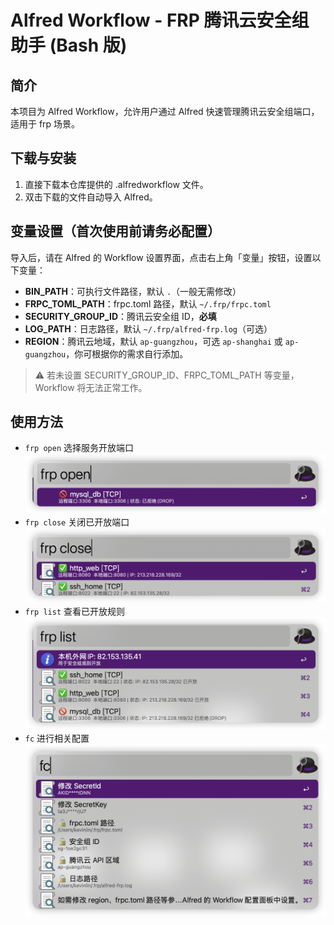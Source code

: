 # Alfred Workflow - FRP 腾讯云安全组助手 (Bash 版)

## 简介
本项目为 Alfred Workflow，允许用户通过 Alfred 快速管理腾讯云安全组端口，适用于 frp 场景。

## 下载与安装
1. 直接下载本仓库提供的 .alfredworkflow 文件。
2. 双击下载的文件自动导入 Alfred。

## 变量设置（首次使用前请务必配置）
导入后，请在 Alfred 的 Workflow 设置界面，点击右上角「变量」按钮，设置以下变量：
- **BIN_PATH**：可执行文件路径，默认 `.`（一般无需修改）
- **FRPC_TOML_PATH**：frpc.toml 路径，默认 `~/.frp/frpc.toml`
- **SECURITY_GROUP_ID**：腾讯云安全组 ID，**必填**
- **LOG_PATH**：日志路径，默认 `~/.frp/alfred-frp.log`（可选）
- **REGION**：腾讯云地域，默认 `ap-guangzhou`，可选 `ap-shanghai` 或 `ap-guangzhou`，你可根据你的需求自行添加。

> ⚠️ 若未设置 SECURITY_GROUP_ID、FRPC_TOML_PATH 等变量，Workflow 将无法正常工作。

## 使用方法
- `frp open` 选择服务开放端口
![frp open](./images/frp-open.png)
- `frp close` 关闭已开放端口
![frp close](./images/frp-close.png)
- `frp list` 查看已开放规则
![frp list](./images/frp-list.png)
- `fc` 进行相关配置
![fc](./images/fc.png)


